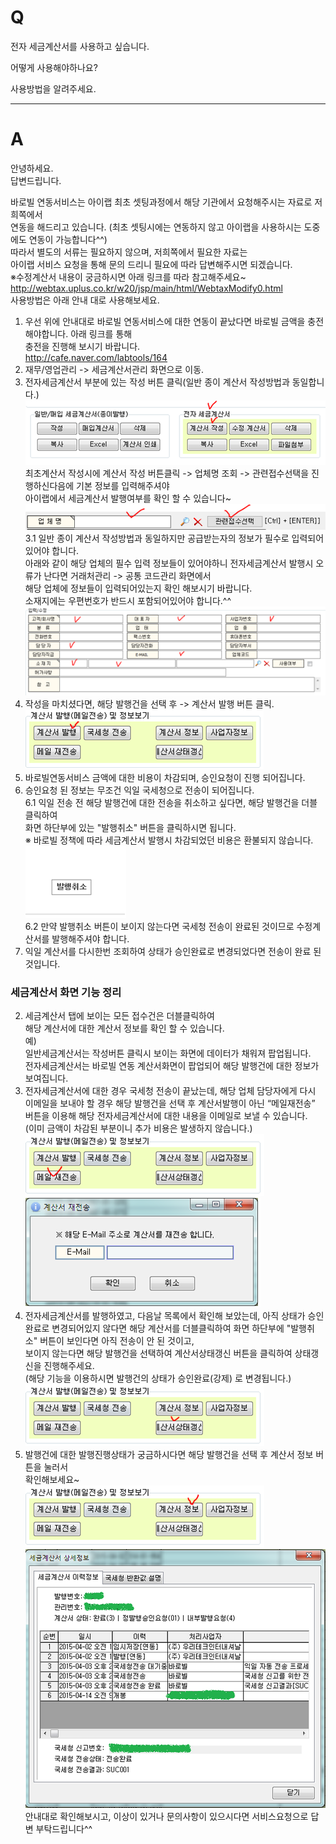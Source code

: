 # Q

전자 세금계산서를 사용하고 싶습니다.  

어떻게 사용해야하나요?  

사용방법을 알려주세요.  
***
# A 
안녕하세요.  
답변드립니다.  

바로빌 연동서비스는 아이랩 최초 셋팅과정에서 해당 기관에서 요청해주시는 자료로 저희쪽에서  
연동을 해드리고 있습니다. (최초 셋팅시에는 연동하지 않고 아이랩을 사용하시는 도중에도 연동이 가능합니다^^)  
따라서 별도의 서류는 필요하지 않으며, 저희쪽에서 필요한 자료는  
아이랩 서비스 요청을 통해 문의 드리니 필요에 따라 답변해주시면 되겠습니다.  
※수정계산서 내용이 궁금하시면 아래 링크를 따라 참고해주세요~  
http://webtax.uplus.co.kr/w20/jsp/main/html/WebtaxModify0.html  
사용방법은 아래 안내 대로 사용해보세요.  
1. 우선 위에 안내대로 바로빌 연동서비스에 대한 연동이 끝났다면 바로빌 금액을 충전해야합니다. 아래 링크를 통해  
충전을 진행해 보시기 바랍니다.  
http://cafe.naver.com/labtools/164  
1. 재무/영업관리 -> 세금계산서관리 화면으로 이동.  
1. 전자세금계산서 부분에 있는 작성 버튼 클릭(일반 종이 계산서 작성방법과 동일합니다.)  
![](/assets/faq/006-02/01전자세금계산서.png)  
최초계산서 작성시에 계산서 작성 버튼클릭 -> 업체명 조회 -> 관련접수선택을 진행하신다음에 기본 정보를 입력해주셔야  
아이랩에서 세금계산서 발행여부를 확인 할 수 있습니다~  
![](/assets/faq/006-02/02세금계산서관리.png)  
3.1 일반 종이 계산서 작성방법과 동일하지만 공급받는자의 정보가 필수로 입력되어 있어야 합니다.  
아래와 같이 해당 업체의 필수 입력 정보들이 있어야하니 전자세금계산서 발행시 오류가 난다면 거래처관리 -> 공통 코드관리 화면에서   
해당 업체에 정보들이 입력되어있는지 확인 해보시기 바랍니다.  
소재지에는 우편번호가 반드시 포함되어있어야 합니다.^^  
![](/assets/faq/006-02/03거래처_정보입력.png)  
1. 작성을 마치셨다면, 해당 발행건을 선택 후 -> 계산서 발행 버튼 클릭.  
![](/assets/faq/006-02/04계산서발행.png)  
1. 바로빌연동서비스 금액에 대한 비용이 차감되며, 승인요청이 진행 되어집니다.  
1. 승인요청 된 정보는 무조건 익일 국세청으로 전송이 되어집니다.  
6.1 익일 전송 전 해당 발행건에 대한 전송을 취소하고 싶다면, 해당 발행건을 더블 클릭하여  
화면 하단부에 있는 "발행취소" 버튼을 클릭하시면 됩니다.  
※ 바로빌 정책에 따라 세금계산서 발행시 차감되었던 비용은 환불되지 않습니다.  
![](/assets/faq/006-02/05발행취소버튼.png)  
6.2 만약 발행취소 버튼이 보이지 않는다면 국세청 전송이 완료된 것이므로 수정계산서를 발행해주셔야 합니다.  
1. 익일 계산서를 다시한번 조회하여 상태가 승인완료로 변경되었다면 전송이 완료 된 것입니다. 


### 세금계산서 화면 기능 정리  
2. 세금계산서 탭에 보이는 모든 접수건은 더블클릭하여  
해당 계산서에 대한 계산서 정보를 확인 할 수 있습니다.  
예)  
일반세금계산서는 작성버튼 클릭시 보이는 화면에 데이터가 채워져 팝업됩니다.  
전자세금계산서는 바로빌 연동 계산서화면이 팝업되어 해당 발행건에 대한 정보가 보여집니다.  
2. 전자세금계산서에 대한 경우 국세청 전송이 끝났는데, 해당 업체 담당자에게 다시 이메일을 보내야 할 경우 해당 발행건을 선택 후 계산서발행이 아닌  “메일재전송” 버튼을 이용해 해당 전자세금계산서에 대한 내용을 이메일로 보낼 수 있습니다.  
(이미 금액이 차감된 부분이니 추가 비용은 발생하지 않습니다.)  
![](/assets/faq/006-02/06메일제전송1.png)  
![](/assets/faq/006-02/07메일제전송2.png)   
2. 전자세금계산서를 발행하였고, 다음날 목록에서 확인해 보았는데, 아직 상태가 승인완료로 변경되어있지 않다면 해당 계산서를 더블클릭하여 화면    하단부에 "발행취소" 버튼이 보인다면 아직 전송이 안 된 것이고,  
보이지 않는다면 해당 발행건을 선택하여 계산서상태갱신 버튼을 클릭하여 상태갱신을 진행해주세요.  
(해당 기능을 이용하시면 발행건의 상태가 승인완료(강제) 로 변경됩니다.)  
![](/assets/faq/006-02/08계산서상태갱신.png)  
2. 발행건에 대한 발행진행상태가 궁금하시다면 해당 발행건을 선택 후 계산서 정보 버튼을 눌러서  
확인해보세요~  
![](/assets/faq/006-02/09계산서정보1.png)  
![](/assets/faq/006-02/10계산서정보2.png)  
안내대로 확인해보시고, 이상이 있거나 문의사항이 있으시다면 서비스요청으로 답변 부탁드립니다^^  